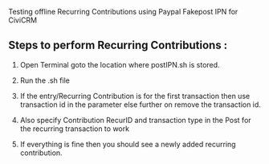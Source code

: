 Testing offline Recurring Contributions using Paypal Fakepost IPN for CiviCRM

Steps to perform Recurring Contributions :
----------------------------------------------
1) Open Terminal goto the location where postIPN.sh is stored.

2) Run the .sh file 

3) If the entry/Recurring Contribution is for the first transaction then use transaction id in the parameter else further on remove the transaction id.

4) Also specify Contribution RecurID and transaction type in the Post for the recurring transaction to work

5) If everything is fine then you should see a newly added recurring contribution.



